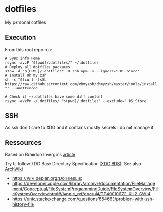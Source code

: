 # dotfiles
My personal dotfiles

## Execution

From this root repo run:

```shell
# Sync info Home
rsync -avzP "$(pwd)/.dotfiles/" ~/.dotfiles
# Deploy all dotfiles packages
stow -d "${HOME}/.dotfiles" -R zsh npm -v --ignore=".DS_Store"
# Install Oh my zsh
sh -c "$(curl -fsSL https://raw.githubusercontent.com/ohmyzsh/ohmyzsh/master/tools/install.sh)" "" --unattended

# Check if ~/.dotfiles have some diff content
rsync -avzPn ~/.dotfiles/ "$(pwd)/.dotfiles" --exclude='.DS_Store'
```

## SSH

As ssh don't care to XDG and it contains mostly secrets i do not manage it.

## Ressources

Based on Brandon Invergo's [article](https://brandon.invergo.net/news/2012-05-26-using-gnu-stow-to-manage-your-dotfiles.html)

Try to follow XDG Base Directory Specification ([XDG BDS](https://specifications.freedesktop.org/basedir-spec/basedir-spec-latest.html)). See also [ArchWiki](https://wiki.archlinux.org/title/XDG_Base_Directory) 

- https://wiki.debian.org/DotFilesList
- https://developer.apple.com/library/archive/documentation/FileManagement/Conceptual/FileSystemProgrammingGuide/FileSystemOverview/FileSystemOverview.html#//apple_ref/doc/uid/TP40010672-CH2-SW14
- https://unix.stackexchange.com/questions/654663/problem-with-zsh-history-file
